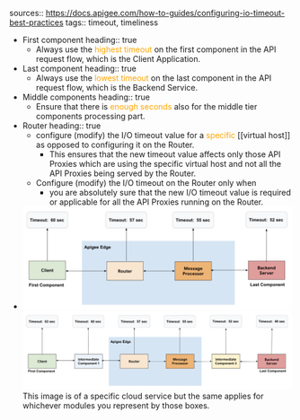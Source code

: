 sources:: https://docs.apigee.com/how-to-guides/configuring-io-timeout-best-practices
tags:: timeout, timeliness

- First component
  heading:: true
	- Always use the <span style="color: orange">highest timeout</span> on the first component in the API request flow, which is the Client Application.
- Last component
  heading:: true
	- Always use the <span style="color: orange">lowest timeout</span> on the last component in the API request flow, which is the Backend Service.
- Middle components
  heading:: true
	- Ensure that there is <span style="color: orange">enough seconds</span> also for the middle tier components processing part.
- Router
  heading:: true
	- configure (modify) the I/O timeout value for a <span style="color: orange">specific</span> [[virtual host]] as opposed to configuring it on the Router.
		- This ensures that the new timeout value affects only those API Proxies which are using the specific virtual host and not all the API Proxies being served by the Router.
	- Configure (modify) the I/O timeout on the Router only when
		- you are absolutely sure that the new I/O timeout value is required or applicable for all the API Proxies running on the Router.
- ![image.png](../assets/image_1652724623746_0.png)
  ![image.png](../assets/image_1652724715294_0.png) 
  This image is of a specific cloud service but the same applies for whichever modules you represent by those boxes.